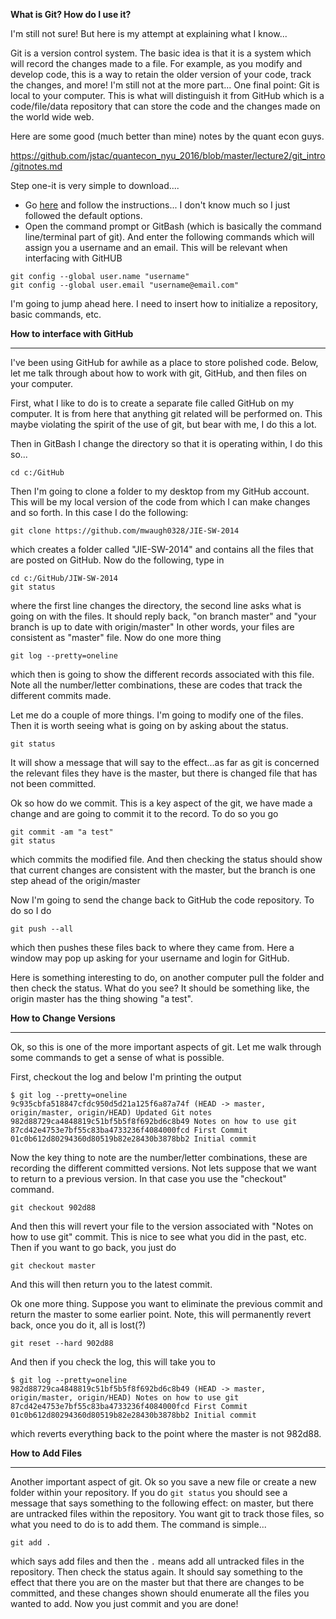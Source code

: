 **What is Git? How do I use it?**

I'm still not sure! But here is my attempt at explaining what I know...

Git is a version control system. The basic idea is that it is a system which will record the changes made to a file. For example, as you modify and develop code, this is a way to retain the older version of your code, track the changes, and more! I'm still not at the more part... One final point: Git is local to your computer. This is what will distinguish it from GitHub which is a code/file/data repository that can store the code and the changes made on the world wide web.

Here are some good (much better than mine) notes by the quant econ guys.

https://github.com/jstac/quantecon_nyu_2016/blob/master/lecture2/git_intro/gitnotes.md

Step one-it is very simple to download....

* Go [here](https://git-scm.com/) and follow the instructions... I don't know much so I just followed the default options.
* Open the command prompt or GitBash (which is basically the command line/terminal part of git). And enter the following commands which will assign you a username and an email. This will be relevant when interfacing with GitHUB

```
git config --global user.name "username"    
git config --global user.email "username@email.com"
```

I'm going to jump ahead here. I need to insert how to initialize a repository, basic commands, etc.

**How to interface with GitHub**

----------

I've been using GitHub for awhile as a place to store polished code. Below, let me talk through about how to work with git, GitHub, and then files on your computer.

First, what I like to do is to create a separate file called GitHub on my computer. It is from here that anything git related will be performed on. This maybe violating the spirit of the use of git, but bear with me, I do this a lot.

Then in GitBash I change the directory so that it is operating within, I do this so...

```
cd c:/GitHub
```

Then I'm going to clone a folder to my desktop from my GitHub account. This will be my local version of the code from which I can make changes and so forth. In this case I do the following:

```
git clone https://github.com/mwaugh0328/JIE-SW-2014
```

which creates a folder called "JIE-SW-2014" and contains all the files that are posted on GitHub. Now do the following, type in

```
cd c:/GitHub/JIW-SW-2014
git status
```

where the first line changes the directory, the second line asks what is going on with the files. It should reply back, "on branch master" and "your branch is up to date with origin/master" In other words, your files are consistent as "master" file. Now do one more thing

```
git log --pretty=oneline
```

which then is going to show the different records associated with this file. Note all the number/letter combinations, these are codes that track the different commits made.

Let me do a couple of more things. I'm going to modify one of the files. Then it is worth seeing what is going on by asking about the status.

```
git status
```

It will show a message that will say to the effect...as far as git is concerned the relevant files they have is the master, but there is changed file that has not been committed.

Ok so how do we commit. This is a key aspect of the git, we have made a change and are going to commit it to the record. To do so you go

```
git commit -am "a test"
git status
```

which commits the modified file. And then checking the status should show that current changes are consistent with the master, but the branch is one step ahead of the origin/master

Now I'm going to send the change back to GitHub the code repository. To do so I do

```
git push --all
```

which then pushes these files back to where they came from. Here a window may pop up asking for your username and login for GitHub.

Here is something interesting to do, on another computer pull the folder and then check the status. What do you see? It should be something like, the origin master has the thing showing "a test".

**How to Change Versions**

----------

Ok, so this is one of the more important aspects of git. Let me walk through some commands to get a sense of what is possible.

First, checkout the log and below I'm printing the output

```    
$ git log --pretty=oneline
9c935cbfa518847cfdc950d5d21a125f6a87a74f (HEAD -> master, origin/master, origin/HEAD) Updated Git notes
982d88729ca4848819c51bf5b5f8f692bd6c8b49 Notes on how to use git
87cd42e4753e7bf55c83ba4733236f4084000fcd First Commit
01c0b612d80294360d80519b82e28430b3878bb2 Initial commit
```
Now the key thing to note are the number/letter combinations, these are recording the different committed versions. Not lets suppose that we want to return to a previous version. In that case you use the "checkout" command.
```
git checkout 902d88
```
And then this will revert your file to the version associated with "Notes on how to use git" commit. This is nice to see what you did in the past, etc. Then if you want to go back, you just do
```
git checkout master
```
And this will then return you to the latest commit.

Ok one more thing. Suppose you want to eliminate the previous commit and return the master to some earlier point. Note, this will permanently revert back, once you do it, all is lost(?)
```
git reset --hard 902d88
```
And then if you check the log, this will take you to
```
$ git log --pretty=oneline
982d88729ca4848819c51bf5b5f8f692bd6c8b49 (HEAD -> master, origin/master, origin/HEAD) Notes on how to use git
87cd42e4753e7bf55c83ba4733236f4084000fcd First Commit
01c0b612d80294360d80519b82e28430b3878bb2 Initial commit
```
which reverts everything back to the point where the master is not 982d88.

**How to Add Files**

---
Another important aspect of git. Ok so you save a new file or create a new folder within your repository. If you do `git status` you should see a message that says something to the following effect: on master, but there are untracked files within the repository. You want git to track those files, so what you need to do is to add them. The command is simple...

```
git add .
```
which says add files and then the `.` means add all untracked files in the repository. Then check the status again. It should say something to the effect that there you are on the master but that there are changes to be committed, and these changes shown should enumerate all the files you wanted to add. Now you just commit and you are done!
